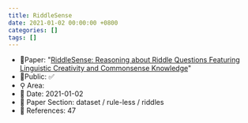 ```yaml
---
title: RiddleSense
date: 2021-01-02 00:00:00 +0800
categories: []
tags: []
---
```


- 📙Paper: "[RiddleSense: Reasoning about Riddle Questions Featuring Linguistic Creativity and Commonsense Knowledge](https://www.semanticscholar.org/paper/RiddleSense%3A-Reasoning-about-Riddle-Questions-and-Lin-Wu/71fab1ce3c66998ba681ab378484be77690327a9)"
- 🔑Public: ✅
- ⚲ Area: 
- 📅 Date: 2021-01-02
- 🔎 Paper Section: dataset / rule-less / riddles
- 📝 References: 47

